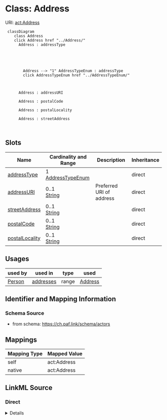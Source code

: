

# Class: Address 



URI: [act:Address](https://ch.paf.link/schema/actors/Address)





```mermaid
 classDiagram
    class Address
    click Address href "../Address/"
      Address : addressType
        
          
    
        
        
        Address --> "1" AddressTypeEnum : addressType
        click AddressTypeEnum href "../AddressTypeEnum/"
    

        
      Address : addressURI
        
      Address : postalCode
        
      Address : postalLocality
        
      Address : streetAddress
        
      
```




<!-- no inheritance hierarchy -->


## Slots

| Name | Cardinality and Range | Description | Inheritance |
| ---  | --- | --- | --- |
| [addressType](addressType.md) | 1 <br/> [AddressTypeEnum](AddressTypeEnum.md) |  | direct |
| [addressURI](addressURI.md) | 0..1 <br/> [String](String.md) | Preferred URI of address | direct |
| [streetAddress](streetAddress.md) | 0..1 <br/> [String](String.md) |  | direct |
| [postalCode](postalCode.md) | 0..1 <br/> [String](String.md) |  | direct |
| [postalLocality](postalLocality.md) | 0..1 <br/> [String](String.md) |  | direct |





## Usages

| used by | used in | type | used |
| ---  | --- | --- | --- |
| [Person](Person.md) | [addresses](addresses.md) | range | [Address](Address.md) |







## Identifier and Mapping Information






### Schema Source


* from schema: https://ch.paf.link/schema/actors




## Mappings

| Mapping Type | Mapped Value |
| ---  | ---  |
| self | act:Address |
| native | act:Address |






## LinkML Source

<!-- TODO: investigate https://stackoverflow.com/questions/37606292/how-to-create-tabbed-code-blocks-in-mkdocs-or-sphinx -->

### Direct

<details>
```yaml
name: Address
from_schema: https://ch.paf.link/schema/actors
attributes:
  addressType:
    name: addressType
    from_schema: https://ch.paf.link/schema/actors
    rank: 1000
    domain_of:
    - Address
    range: AddressTypeEnum
    required: true
  addressURI:
    name: addressURI
    description: Preferred URI of address
    from_schema: https://ch.paf.link/schema/actors
    rank: 1000
    domain_of:
    - Address
  streetAddress:
    name: streetAddress
    from_schema: https://ch.paf.link/schema/actors
    rank: 1000
    domain_of:
    - Address
  postalCode:
    name: postalCode
    from_schema: https://ch.paf.link/schema/actors
    rank: 1000
    domain_of:
    - Address
  postalLocality:
    name: postalLocality
    from_schema: https://ch.paf.link/schema/actors
    rank: 1000
    domain_of:
    - Address

```
</details>

### Induced

<details>
```yaml
name: Address
from_schema: https://ch.paf.link/schema/actors
attributes:
  addressType:
    name: addressType
    from_schema: https://ch.paf.link/schema/actors
    rank: 1000
    alias: addressType
    owner: Address
    domain_of:
    - Address
    range: AddressTypeEnum
    required: true
  addressURI:
    name: addressURI
    description: Preferred URI of address
    from_schema: https://ch.paf.link/schema/actors
    rank: 1000
    alias: addressURI
    owner: Address
    domain_of:
    - Address
    range: string
  streetAddress:
    name: streetAddress
    from_schema: https://ch.paf.link/schema/actors
    rank: 1000
    alias: streetAddress
    owner: Address
    domain_of:
    - Address
    range: string
  postalCode:
    name: postalCode
    from_schema: https://ch.paf.link/schema/actors
    rank: 1000
    alias: postalCode
    owner: Address
    domain_of:
    - Address
    range: string
  postalLocality:
    name: postalLocality
    from_schema: https://ch.paf.link/schema/actors
    rank: 1000
    alias: postalLocality
    owner: Address
    domain_of:
    - Address
    range: string

```
</details>